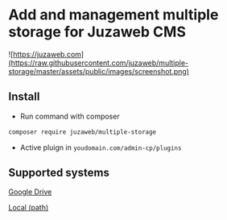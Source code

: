 # Add and management multiple storage for Juzaweb CMS
![https://juzaweb.com](https://raw.githubusercontent.com/juzaweb/multiple-storage/master/assets/public/images/screenshot.png)

## Install

- Run command with composer
```bash
composer require juzaweb/multiple-storage
```

- Active pluign in `youdomain.com/admin-cp/plugins`

## Supported systems

[Google Drive](https://github.com/juzaweb/multiple-storage/blob/master/src/Support/Creater/GoogleDriveFilesystemCreater.php)

[Local (path)](https://github.com/juzaweb/multiple-storage/blob/master/src/Support/Creater/LocalFilesystemCreater.php)
